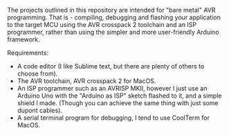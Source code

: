 The projects outlined in this repository are intended for "bare metal" AVR programming. That is - compiling, debugging and flashing your application to the target MCU using the AVR crosspack 2 toolchain and an ISP programmer, rather than using the simpler and more user-friendly Arduino framework.

Requirements:

- A code editor (I like Sublime text, but there are plenty of others to choose from).
- The AVR toolchain, AVR crosspack 2 for MacOS.
- An ISP programmer such as an AVRISP MKII, however I just use an Arduino Uno with the "Arduino as ISP" sketch flashed to it, and a simple shield I made. (Though you can achieve the same thing with just some dupont cables).
- A serial terminal program for debugging, I tend to use CoolTerm for MacOS.